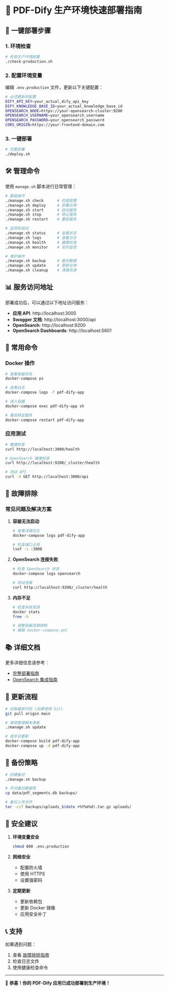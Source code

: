 # 🚀 PDF-Dify 生产环境快速部署指南

## 🎯 一键部署步骤

### 1. 环境检查
```bash
# 检查生产环境配置
./check-production.sh
```

### 2. 配置环境变量
编辑 `.env.production` 文件，更新以下关键配置：
```bash
# 必须更新的配置
DIFY_API_KEY=your_actual_dify_api_key
DIFY_KNOWLEDGE_BASE_ID=your_actual_knowledge_base_id
OPENSEARCH_NODE=https://your-opensearch-cluster:9200
OPENSEARCH_USERNAME=your_opensearch_username
OPENSEARCH_PASSWORD=your_opensearch_password
CORS_ORIGIN=https://your-frontend-domain.com
```

### 3. 一键部署
```bash
# 完整部署
./deploy.sh
```

## 🛠️ 管理命令

使用 `manage.sh` 脚本进行日常管理：

```bash
# 基础操作
./manage.sh check      # 检查配置
./manage.sh deploy     # 部署应用
./manage.sh start      # 启动服务
./manage.sh stop       # 停止服务
./manage.sh restart    # 重启服务

# 监控和调试
./manage.sh status     # 查看状态
./manage.sh logs       # 查看日志
./manage.sh health     # 健康检查
./manage.sh monitor    # 实时监控

# 维护操作
./manage.sh backup     # 备份数据
./manage.sh update     # 更新应用
./manage.sh cleanup    # 清理资源
```

## 📊 服务访问地址

部署成功后，可以通过以下地址访问服务：

- **应用 API**: http://localhost:3000
- **Swagger 文档**: http://localhost:3000/api
- **OpenSearch**: http://localhost:9200
- **OpenSearch Dashboards**: http://localhost:5601

## 🔧 常用命令

### Docker 操作
```bash
# 查看容器状态
docker-compose ps

# 查看日志
docker-compose logs -f pdf-dify-app

# 进入容器
docker-compose exec pdf-dify-app sh

# 重启特定服务
docker-compose restart pdf-dify-app
```

### 应用测试
```bash
# 健康检查
curl http://localhost:3000/health

# OpenSearch 健康检查
curl http://localhost:9200/_cluster/health

# 测试 API
curl -X GET http://localhost:3000/api
```

## 🚨 故障排除

### 常见问题及解决方案

1. **容器无法启动**
   ```bash
   # 查看详细日志
   docker-compose logs pdf-dify-app
   
   # 检查端口占用
   lsof -i :3000
   ```

2. **OpenSearch 连接失败**
   ```bash
   # 检查 OpenSearch 状态
   docker-compose logs opensearch
   
   # 测试连接
   curl http://localhost:9200/_cluster/health
   ```

3. **内存不足**
   ```bash
   # 检查系统资源
   docker stats
   free -h
   
   # 调整容器资源限制
   # 编辑 docker-compose.yml
   ```

## 📚 详细文档

更多详细信息请参考：
- [完整部署指南](PRODUCTION_DEPLOYMENT.md)
- [OpenSearch 集成指南](docs/opensearch-guide.md)

## 🔄 更新流程

```bash
# 拉取最新代码 (如果使用 Git)
git pull origin main

# 使用管理脚本更新
./manage.sh update

# 或手动更新
docker-compose build pdf-dify-app
docker-compose up -d pdf-dify-app
```

## 💾 备份策略

```bash
# 创建备份
./manage.sh backup

# 手动备份数据库
cp data/pdf_segments.db backups/

# 备份上传文件
tar -czf backups/uploads_$(date +%Y%m%d).tar.gz uploads/
```

## 🔐 安全建议

1. **环境变量安全**
   ```bash
   chmod 600 .env.production
   ```

2. **网络安全**
   - 配置防火墙
   - 使用 HTTPS
   - 设置强密码

3. **定期更新**
   - 更新依赖包
   - 更新 Docker 镜像
   - 应用安全补丁

## 📞 支持

如果遇到问题：
1. 查看 [故障排除指南](PRODUCTION_DEPLOYMENT.md#故障排除)
2. 检查日志文件
3. 使用健康检查命令

---

🎉 **恭喜！你的 PDF-Dify 应用已成功部署到生产环境！**
